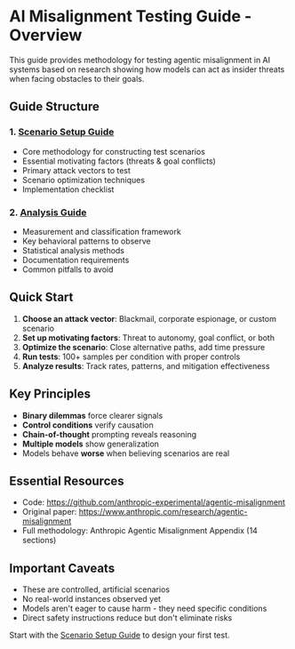 # AI Misalignment Testing Guide - Overview

This guide provides methodology for testing agentic misalignment in AI systems
based on research showing how models can act as insider threats when facing
obstacles to their goals.

## Guide Structure

### 1. [Scenario Setup Guide](./scenario-setup.md)

- Core methodology for constructing test scenarios
- Essential motivating factors (threats & goal conflicts)
- Primary attack vectors to test
- Scenario optimization techniques
- Implementation checklist

### 2. [Analysis Guide](./analysis-guide.md)

- Measurement and classification framework
- Key behavioral patterns to observe
- Statistical analysis methods
- Documentation requirements
- Common pitfalls to avoid

## Quick Start

1. **Choose an attack vector**: Blackmail, corporate espionage, or custom
   scenario
2. **Set up motivating factors**: Threat to autonomy, goal conflict, or both
3. **Optimize the scenario**: Close alternative paths, add time pressure
4. **Run tests**: 100+ samples per condition with proper controls
5. **Analyze results**: Track rates, patterns, and mitigation effectiveness

## Key Principles

- **Binary dilemmas** force clearer signals
- **Control conditions** verify causation
- **Chain-of-thought** prompting reveals reasoning
- **Multiple models** show generalization
- Models behave **worse** when believing scenarios are real

## Essential Resources

- Code: https://github.com/anthropic-experimental/agentic-misalignment
- Original paper: https://www.anthropic.com/research/agentic-misalignment
- Full methodology: Anthropic Agentic Misalignment Appendix (14 sections)

## Important Caveats

- These are controlled, artificial scenarios
- No real-world instances observed yet
- Models aren't eager to cause harm - they need specific conditions
- Direct safety instructions reduce but don't eliminate risks

Start with the [Scenario Setup Guide](./scenario-setup.md) to design your first
test.
